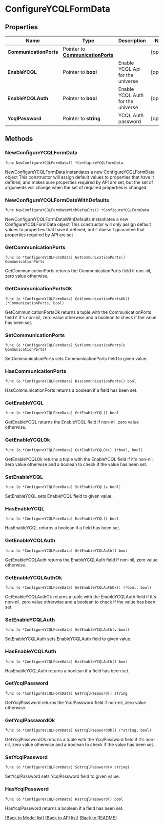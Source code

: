 # ConfigureYCQLFormData

## Properties

Name | Type | Description | Notes
------------ | ------------- | ------------- | -------------
**CommunicationPorts** | Pointer to [**CommunicationPorts**](CommunicationPorts.md) |  | [optional] 
**EnableYCQL** | Pointer to **bool** | Enable YCQL Api for the universe | [optional] 
**EnableYCQLAuth** | Pointer to **bool** | Enable YCQL Auth for the universe | [optional] 
**YcqlPassword** | Pointer to **string** | YCQL Auth password | [optional] 

## Methods

### NewConfigureYCQLFormData

`func NewConfigureYCQLFormData() *ConfigureYCQLFormData`

NewConfigureYCQLFormData instantiates a new ConfigureYCQLFormData object
This constructor will assign default values to properties that have it defined,
and makes sure properties required by API are set, but the set of arguments
will change when the set of required properties is changed

### NewConfigureYCQLFormDataWithDefaults

`func NewConfigureYCQLFormDataWithDefaults() *ConfigureYCQLFormData`

NewConfigureYCQLFormDataWithDefaults instantiates a new ConfigureYCQLFormData object
This constructor will only assign default values to properties that have it defined,
but it doesn't guarantee that properties required by API are set

### GetCommunicationPorts

`func (o *ConfigureYCQLFormData) GetCommunicationPorts() CommunicationPorts`

GetCommunicationPorts returns the CommunicationPorts field if non-nil, zero value otherwise.

### GetCommunicationPortsOk

`func (o *ConfigureYCQLFormData) GetCommunicationPortsOk() (*CommunicationPorts, bool)`

GetCommunicationPortsOk returns a tuple with the CommunicationPorts field if it's non-nil, zero value otherwise
and a boolean to check if the value has been set.

### SetCommunicationPorts

`func (o *ConfigureYCQLFormData) SetCommunicationPorts(v CommunicationPorts)`

SetCommunicationPorts sets CommunicationPorts field to given value.

### HasCommunicationPorts

`func (o *ConfigureYCQLFormData) HasCommunicationPorts() bool`

HasCommunicationPorts returns a boolean if a field has been set.

### GetEnableYCQL

`func (o *ConfigureYCQLFormData) GetEnableYCQL() bool`

GetEnableYCQL returns the EnableYCQL field if non-nil, zero value otherwise.

### GetEnableYCQLOk

`func (o *ConfigureYCQLFormData) GetEnableYCQLOk() (*bool, bool)`

GetEnableYCQLOk returns a tuple with the EnableYCQL field if it's non-nil, zero value otherwise
and a boolean to check if the value has been set.

### SetEnableYCQL

`func (o *ConfigureYCQLFormData) SetEnableYCQL(v bool)`

SetEnableYCQL sets EnableYCQL field to given value.

### HasEnableYCQL

`func (o *ConfigureYCQLFormData) HasEnableYCQL() bool`

HasEnableYCQL returns a boolean if a field has been set.

### GetEnableYCQLAuth

`func (o *ConfigureYCQLFormData) GetEnableYCQLAuth() bool`

GetEnableYCQLAuth returns the EnableYCQLAuth field if non-nil, zero value otherwise.

### GetEnableYCQLAuthOk

`func (o *ConfigureYCQLFormData) GetEnableYCQLAuthOk() (*bool, bool)`

GetEnableYCQLAuthOk returns a tuple with the EnableYCQLAuth field if it's non-nil, zero value otherwise
and a boolean to check if the value has been set.

### SetEnableYCQLAuth

`func (o *ConfigureYCQLFormData) SetEnableYCQLAuth(v bool)`

SetEnableYCQLAuth sets EnableYCQLAuth field to given value.

### HasEnableYCQLAuth

`func (o *ConfigureYCQLFormData) HasEnableYCQLAuth() bool`

HasEnableYCQLAuth returns a boolean if a field has been set.

### GetYcqlPassword

`func (o *ConfigureYCQLFormData) GetYcqlPassword() string`

GetYcqlPassword returns the YcqlPassword field if non-nil, zero value otherwise.

### GetYcqlPasswordOk

`func (o *ConfigureYCQLFormData) GetYcqlPasswordOk() (*string, bool)`

GetYcqlPasswordOk returns a tuple with the YcqlPassword field if it's non-nil, zero value otherwise
and a boolean to check if the value has been set.

### SetYcqlPassword

`func (o *ConfigureYCQLFormData) SetYcqlPassword(v string)`

SetYcqlPassword sets YcqlPassword field to given value.

### HasYcqlPassword

`func (o *ConfigureYCQLFormData) HasYcqlPassword() bool`

HasYcqlPassword returns a boolean if a field has been set.


[[Back to Model list]](../README.md#documentation-for-models) [[Back to API list]](../README.md#documentation-for-api-endpoints) [[Back to README]](../README.md)


